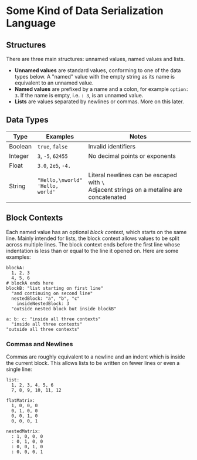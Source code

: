 # Some Kind of Data Serialization Language

## Structures
There are three main structures: unnamed values, named values and lists.
- **Unnamed values** are standard values, conforming to one of the data types
  below. A "named" value with the empty string as its name is equivalent to an
  unnamed value.
- **Named values** are prefixed by a name and a colon, for example `option: 3`.
  If the name is empty, i.e. `: 3`, is an unnamed value.
- **Lists** are values separated by newlines or commas. More on this later.

## Data Types
Type    | Examples            | Notes
--------|---------------------|-------------------------------
Boolean | `true`, `false`     | Invalid identifiers
Integer | `3`, `-5`, `62455`  | No decimal points or exponents
Float   | `3.0`, `2e5`, `-4.` |
String  | `"Hello,\nworld"`<br>`'Hello,`<br>`world'` | Literal newlines can be escaped with `\`<br>Adjacent strings on a metaline are concatenated

## Block Contexts
Each named value has an optional *block context*, which starts on the same line.
Mainly intended for lists, the block context allows values to be split across
multiple lines. The block context ends before the first line whose indentation
is less than or equal to the line it opened on. Here are some examples:

```
blockA:
  1, 2, 3
  4, 5, 6
# blockA ends here
blockB: "list starting on first line"
  "and continuing on second line"
  nestedBlock: "a", "b", "c"
    insideNestedBlock: 3
  "outside nested block but inside blockB"

a: b: c: "inside all three contexts"
  "inside all three contexts"
"outside all three contexts"
```

### Commas and Newlines
Commas are roughly equivalent to a newline and an indent which is inside the
current block. This allows lists to be written on fewer lines or even a single
line:

```
list:
  1, 2, 3, 4, 5, 6
  7, 8, 9, 10, 11, 12

flatMatrix:
  1, 0, 0, 0
  0, 1, 0, 0
  0, 0, 1, 0
  0, 0, 0, 1

nestedMatrix:
  : 1, 0, 0, 0
  : 0, 1, 0, 0
  : 0, 0, 1, 0
  : 0, 0, 0, 1
```
